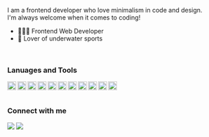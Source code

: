 I am a frontend developer who love minimalism in code and design. <br>
I'm always welcome when it comes to coding!

- 👩🏻‍💻 Frontend Web Developer
- 🤿 Lover of underwater sports

<br />

### Lanuages and Tools
<img align="left" height="20" width="20" src="https://cdn.jsdelivr.net/npm/simple-icons@v3/icons/html5.svg" />
<img align="left" height="20" width="20" src="https://cdn.jsdelivr.net/npm/simple-icons@v3/icons/css3.svg" />
<img align="left" height="20" width="20" src="https://cdn.jsdelivr.net/npm/simple-icons@v3/icons/sass.svg" />
<img align="left" height="20" width="20" src="https://cdn.jsdelivr.net/npm/simple-icons@v3/icons/javascript.svg" />
<img align="left" height="20" width="20" src="https://cdn.jsdelivr.net/npm/simple-icons@v3/icons/react.svg" />
<img align="left" height="20" width="20" src="https://cdn.jsdelivr.net/npm/simple-icons@v3/icons/redux.svg" />
<img align="left" height="20" width="20" src="https://cdn.jsdelivr.net/npm/simple-icons@v3/icons/gatsby.svg" />
<img align="left" height="20" width="20" src="https://cdn.jsdelivr.net/npm/simple-icons@v3/icons/typescript.svg" />
<img align="left" height="20" width="20" src="https://cdn.jsdelivr.net/npm/simple-icons@v3/icons/graphql.svg" />
<img align="left" height="20" width="20" src="https://cdn.jsdelivr.net/npm/simple-icons@v3/icons/git.svg" />
<img align="left" height="20" width="20" src="https://cdn.jsdelivr.net/npm/simple-icons@v3/icons/github.svg" />

<br />
<br />

### Connect with me
[<img src="https://img.shields.io/badge/instagram-%2312100E.svg?&style=for-the-badge&logo=instagram&logoColor=white" />][instagram]
[<img src="https://img.shields.io/badge/linkedin-%2312100E.svg?&style=for-the-badge&logo=linkedin&logoColor=white" />][linkedin]

[instagram]:https://www.instagram.com/suyeon___kang/
[linkedin]: https://www.linkedin.com/in/suyeon-kang-0387331aa/
